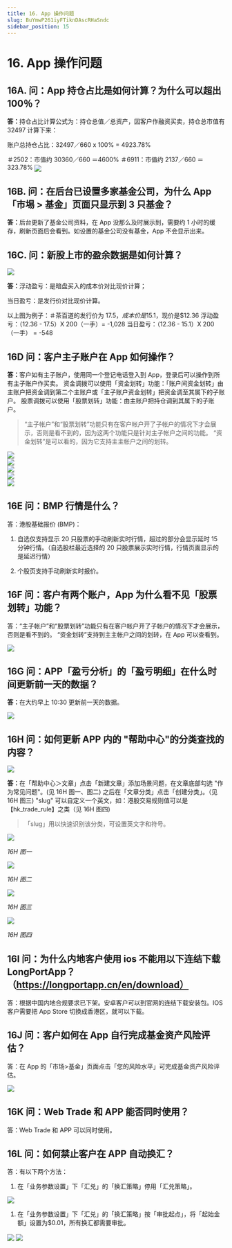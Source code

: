 ```yaml
---
title: 16. App 操作问题
slug: BuYmwP261iyFTiknDAscRHaSndc
sidebar_position: 15
---
```



# 16. App 操作问题

## 16A. 问：App 持仓占比是如何计算？为什么可以超出 100％？

<b>答：</b>持仓占比计算公式为：持仓总值／总资产，因客户作融资买卖，持仓总市值有 32497 计算下来：

账户总持仓占比：32497／660 x 100% = 4923.78%   

＃2502：市值约 30360／660 ＝4600%
＃6911：市值约 2137／660 ＝ 323.78% 
<img src="/assets/CF2Jb0wfDocCdkxP5q7cIGotn2b.png" src-width="652" src-height="1134" align="center"/>
## 16B. 问：在后台已设置多家基金公司，为什么 App「市埸 &gt; 基金」页面只显示到 3 只基金？
<b>答：</b>后台更新了基金公司资料，在 App 没那么及时展示到，需要约 1 小时的缓存，刷新页面后会看到。如设置的基金公司没有基金，App 不会显示出来。

## 16C. 问：新股上市的盈余数据是如何计算？

<img src="/assets/RhmZbOdCboBpIUxrQH6ct16Pn2d.png" src-width="1305" src-height="884" align="center"/>

<b>答：</b>浮动盈亏：是暗盘买入的成本价对比现价计算；

当日盈亏：是发行价对比现价计算。

以上图为例子：＃茶百道的发行价为 $17.5，成本价是$15.1，现价是$12.36
浮动盈亏：（12.36 - 17.5）X 200（一手）= -1,028
当日盈亏：（12.36 - 15.1）X 200（一手） = -548

## 16D 问：客户主子账户在 App 如何操作？

<b>答：</b>客户如有主子账户，使用同一个登记电话登入到 App，登录后可以操作到所有主子账户作买卖。
资金调拨可以使用「资金划转」功能：「账户间资金划转」由主账户把资金调到第二个主账户或「主子账户资金划转」把资金调至其属下的子账户。
股票调拨可以使用「股票划转」功能：由主账户把持仓调到其属下的子账户。


> “主子帐户”和“股票划转”功能只有在客户帐户开了子帐户的情况下才会展示，否则是看不到的，因为这两个功能只是针对主子帐户之间的功能。 
“资金划转”是可以看的，因为它支持主主帐户之间的划转。

<div class="flex gap-3 columns-5" column-size="5">
<div class="w-[20%]" width-ratio="20">
<img src="/assets/Y6uQbkVuBotBlCxFa6Qc3Vy3njd.png" src-width="634" src-height="1334" align="center"/>
</div>
<div class="w-[20%]" width-ratio="20">
<img src="/assets/HIlabLo25oqyVTxe5ESceSWYn0g.png" src-width="642" src-height="1344" align="center"/>
</div>
<div class="w-[20%]" width-ratio="20">
<img src="/assets/Skj6bmdW4oClJnxOWJrcHqVJnaf.png" src-width="642" src-height="1338" align="center"/>
</div>
<div class="w-[18%]" width-ratio="18">
<img src="/assets/Qnz0bRSQFoMA1ZxkEMPcStC9nXc.png" src-width="590" src-height="1324" align="center"/>
</div>
<div class="w-[20%]" width-ratio="20">
<img src="/assets/RBPAbX4i4oI2aTxrXa2cEEzCnXg.png" src-width="638" src-height="1330" align="center"/>
</div>
</div>

## 16E 问：BMP 行情是什么？

答：港股基础报价 (BMP)：

1. 自选仅支持显示 20 只股票的手动刷新实时行情，超过的部分会显示延时 15 分钟行情。（自选股栏最近选择的 20 只股票展示实时行情，行情页面显示的是延迟行情）

2. 个股页支持手动刷新实时报价。

## 16F 问：客户有两个账户，App 为什么看不见「股票划转」功能？

答：“主子帐户”和“股票划转”功能只有在客户帐户开了子帐户的情况下才会展示，否则是看不到的。
“资金划转”支持到主主帐户之间的划转，在 App 可以查看到。

<img src="/assets/WJsibqUIoo8EPox4skwcXKVqnSd.png" src-width="716" src-height="1382" align="center"/>

## 16G 问：APP「盈亏分析」的「盈亏明细」在什么时间更新前一天的数据？

<b>答：</b>在大约早上 10:30 更新前一天的数据。

<img src="/assets/MfKubNAyRosAPIxDwBIcnKyvnVg.png" src-width="734" src-height="1464" align="center"/>

## 16H 问：如何更新 APP 内的 "帮助中心"的分类查找的内容？

<img src="/assets/XU6ZbZ7kDo4nydx7SZEcA5Hhnvb.png" src-width="618" src-height="1366" align="center"/>

<b>答：</b>在「帮助中心＞文章」点击「新建文章」添加场景问题，在文章底部勾选 "作为常见问题"。(见 16H 图一、图二)
之后在「文章分类」点击「创建分类」。（见 16H 图三) 
"slug" 可以自定义一个英文，如：港股交易规则值可以是【hk_trade_rule】之类（见 16H 图四)

> 「slug」用以快速识别该分类，可设置英文字和符号。

<img src="/assets/HAZbb50yMoqsGExIXamcpBkwnAc.png" src-width="2710" src-height="740" align="center"/>

<em>16H 图一</em>

<img src="/assets/OzHbbdIiXoNpAJxGpNWcROAhnpe.png" src-width="2416" src-height="1408" align="center"/>

<em>16H 图二</em>

<img src="/assets/QCB7bTiwpoHieqx1GfWcQwsEn4f.png" src-width="2708" src-height="662" align="center"/>

<em>16H 图三</em>

<img src="/assets/Lsb0bGYm2oWND6x278lcKUCynZc.png" src-width="2700" src-height="786" align="center"/>

<em>16H 图四</em>

## 16I 问：为什么内地客户使用 ios 不能用以下连结下载 LongPortApp？（https://longportapp.cn/en/download）

答：根据中国内地合规要求已下架。安卓客户可以到官网的连结下载安装包。IOS 客户需要把 App Store 切换成香港区，就可以下载。

## 16J 问：客户如何在 App 自行完成基金资产风险评估？

答：在 App 的「市场&gt;基金」页面点击「您的风险水平」可完成基金资产风险评估。

<img src="/assets/PbQZbawv7oR886xkR9QcO2wunBg.png" src-width="714" src-height="1426" align="center"/>

## 16K 问：Web Trade 和 APP 能否同时使用？

答：Web Trade 和 APP 可以同时使用。

## 16L 问：如何禁止客户在 APP 自动换汇？

答：有以下两个方法：

1. 在「业务参数设置」下「汇兑」的「换汇策略」停用「汇兑策略」。

<img src="/assets/SpJQbAGaBo0QX5xm6upcErsGndc.png" src-width="2842" src-height="1376" align="center"/>

1. 在「业务参数设置」下「汇兑」的「换汇策略」按「审批起点」，将「起始金额」设置为$0.01，所有换汇都需要审批。

<img src="/assets/SdfrbSvGaoVGSwxHS3Ycw2lhnye.png" src-width="2850" src-height="1388" align="center"/>

<img src="/assets/KZzqb4kMLoznqCxfTsWcogCHnth.png" src-width="2824" src-height="1364" align="center"/>

